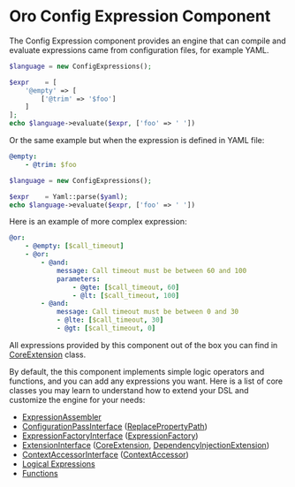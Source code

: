 Oro Config Expression Component
===============================

The Config Expression component provides an engine that can compile and evaluate expressions came from configuration files, for example YAML.

```php
$language = new ConfigExpressions();

$expr    = [
    '@empty' => [
        ['@trim' => '$foo']
    ]
];
echo $language->evaluate($expr, ['foo' => ' '])
```

Or the same example but when the expression is defined in YAML file:

```yaml
@empty:
    - @trim: $foo
```

```php
$language = new ConfigExpressions();

$expr    = Yaml::parse($yaml);
echo $language->evaluate($expr, ['foo' => ' '])
```

Here is an example of more complex expression:

```yaml
@or:
    - @empty: [$call_timeout]
    - @or:
        - @and:
            message: Call timeout must be between 60 and 100
            parameters:
                - @gte: [$call_timeout, 60]
                - @lt: [$call_timeout, 100]
        - @and:
            message: Call timeout must be between 0 and 30
            - @lte: [$call_timeout, 30]
            - @gt: [$call_timeout, 0]
```

All expressions provided by this component out of the box you can find in [CoreExtension](./Extension/Core/CoreExtension.php) class.

By default, the this component implements simple logic operators and functions, and you can add any expressions you want. Here is a list of core classes you may learn to understand how to extend your DSL and customize the engine for your needs:

 - [ExpressionAssembler](./ExpressionAssembler.php)
 - [ConfigurationPassInterface](./ConfigurationPass/ConfigurationPassInterface.php) ([ReplacePropertyPath](./ConfigurationPass/ReplacePropertyPath.php))
 - [ExpressionFactoryInterface](./ExpressionFactoryInterface.php) ([ExpressionFactory](./ExpressionFactory.php))
 - [ExtensionInterface](./Extension/ExtensionInterface.php) ([CoreExtension](./Extension/Core/CoreExtension.php), [DependencyInjectionExtension](./Extension/DependencyInjection/DependencyInjectionExtension.php))
 - [ContextAccessorInterface](./ContextAccessorInterface.php) ([ContextAccessor](./ContextAccessor.php))
 - [Logical Expressions](./Condition/)
 - [Functions](./Func/)
